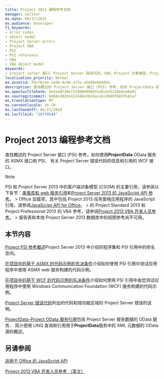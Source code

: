 ```yaml
---
title: Project 2013 编程参考文档
manager: soliver
ms.date: 09/17/2015
ms.audience: Developer
f1_keywords:
- error codes
- object model
- Project Server errors
- Project VBA
- PSI
- PSI reference
- VBA
- VBA object model
keywords:
- project server 接口，Project Server 错误代码，VBA，Project 对象模型，Project 2013 平台，Visual Basic for Applications Project 对象模型，对象模型，Project VBA、 Project Server、 PSI 引用 PSI
localization_priority: Normal
ms.assetid: 79c78c44-1e08-4c9b-a7fe-a5089e666055
description: 查找概述的 Project Server 接口 (PSI) 参考，如何 ProjectData OData 服务中使用 ASMX 接口和 PSI、 有关 Project Server 错误代码的信息和引用的 WCF 接口。
ms.openlocfilehash: 8e2ee8730e737408899b6fe26ce55210e0c68e81
ms.sourcegitcommit: 9d60cd82b5413446e5bc8ace2cd689f683fb41a7
ms.translationtype: MT
ms.contentlocale: zh-CN
ms.lasthandoff: 06/21/2018
ms.locfileid: "19779544"
---
```

# <a name="project-2013-programming-references"></a>Project 2013 编程参考文档

查找概述的 Project Server 接口 (PSI) 参考，如何使用**ProjectData** OData 服务的 ASMX 接口和 PSI、 有关 Project Server 错误代码的信息和引用的 WCF 接口。 
  
> [!NOTE]
> PSI 和 Project Server 2013 中的客户端对象模型 (CSOM) 的主要引用，请参阅以下各节：[类类库和 web 服务引用](http://msdn.microsoft.com/library/ef1830e0-3c9a-4f98-aa0a-5556c298e7d1%28Office.15%29.aspx)和[Project Server 2013 的 JavaScript API 参考](javascript-library-and-rest-reference-for-project-server-2013.md)。 > Office 加载项，其中包括 Project 2013 任务窗格应用程序的 JavaScript 引用，请参阅[JavaScript API for Office](http://msdn.microsoft.com/en-us/library/fp142185.aspx)。 > 的 Project Standard 2013 和 Project Professional 2013 的 VBA 参考，请参阅[Project 2013 VBA 开发人员参考](http://msdn.microsoft.com/en-us/library/jj235035.aspx)。 > 报告表和本地 Project Server 2013 数据库中的视图参考尚不可用。 
  
## <a name="in-this-section"></a>本节内容

[Project PSI 参考概述](project-psi-reference-overview.md)Project Server 2013 中介绍的程序集和 PSI 引用中的命名空间。 
  
[在项目中的基于 ASMX 的代码示例的先决条件](prerequisites-for-asmx-based-code-samples-in-project.md)介绍如何使用 PSI 引用中测试应用程序中使用 ASMX web 服务构建的代码示例。 
  
[在项目中的基于 WCF 的代码示例的先决条件](prerequisites-for-wcf-based-code-samples-in-project.md)介绍如何使用 PSI 引用中由您测试应用程序中使用 Windows Communication Foundation (WCF) 服务构建的代码示例。 
  
[Project Server 错误代码](project-server-error-codes.md)列出的代码和按功能区域的 Project Server 错误的说明。 
  
[ProjectData-Project OData 服务引用](https://msdn.microsoft.com/en-us/library/office/jj163015.aspx)包括 Project Server 报告数据的 OData 服务、 简介使用 LINQ 查询和引用用于**ProjectData**服务中的 XML 元数据的 OData 源的概述。 
  
## <a name="see-also"></a>另请参阅



[适用于 Office 的 JavaScript API](http://msdn.microsoft.com/en-us/library/fp142185.aspx)
  
[Project 2013 VBA 开发人员参考 （英文）](http://msdn.microsoft.com/en-us/library/jj235035.aspx)

